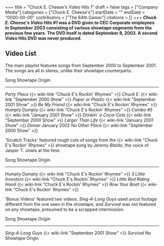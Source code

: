 +++
title = "Chuck E. Cheese's Video Hits 1"
draft = false
tags = ["Company Media"]
categories = ["Chuck E. Cheese's"]
startDate = ""
endDate = "0000-00-00"
contributors = ["The 64th Gamer"]
citations = []
+++
***Chuck E. Cheese's Video Hits #1* was a DVD given to CEC Corporate employees in September 2003 consisting of various showtape segments from the previous few years.
The DVD itself is dated September 8, 2003. A second Video Hits DVD was never produced.**

## Video List

The main playlist features songs from September 2000 to September 2001. The songs are all in stereo, unlike their showtape counterparts.

  Song                      Showtape Origin
  ------------------------- ----------------------------------------------------
  *Party Place*             {{< wiki-link "Chuck E's Rockin' Rhymes" >}}
  *Chuck E.*                {{< wiki-link "September 2000 Show" >}}
  *Paper or Plastic*        {{< wiki-link "September 2001 Show" >}}
  *Be My Friend*            {{< wiki-link "Chuck E's Rockin' Rhymes" >}}
  *Humpty Dumpty*           {{< wiki-link "Chuck E's Rockin' Rhymes" >}}
  *Combo #5*                {{< wiki-link "January 2001 Show" >}}
  *Drinkin' a Coca-Cola*   {{< wiki-link "September 2000 Show" >}}
  *Larger Than Life*        {{< wiki-link "January 2001 Show" >}}
  *Dinner*                  January 2002
  *No Other Place*          {{< wiki-link "September 2000 Show" >}}

'Scratch Tracks' featured rough cuts of songs from the {{< wiki-link "Chuck E's Rockin' Rhymes" >}} showtape sung by *Jeremy Blaido*, the voice of Jasper T. Jowls at the time.

  Song                       Showtape Origin
  -------------------------- ----------------------------------------------------
  *Humpty Dumpty*            {{< wiki-link "Chuck E's Rockin' Rhymes" >}}
  *3 Little Investors*       {{< wiki-link "Chuck E's Rockin' Rhymes" >}}
  *Little Red Riding Hood*   {{< wiki-link "Chuck E's Rockin' Rhymes" >}}
  *Row Your Boat*            {{< wiki-link "Chuck E's Rockin' Rhymes" >}}

'Bonus Videos' featured two videos. *Sing-A-Long Guys* used uncut footage different from the one seen in the showtape, and *Survival* was not featured on any showtape, presumed to be a scrapped intermission.

  Song                 Showtape Origin
  -------------------- ---------------------------------------------
  *Sing-A-Long Guys*   {{< wiki-link "September 2001 Show" >}}
  *Survival*           No Showtape Origin
